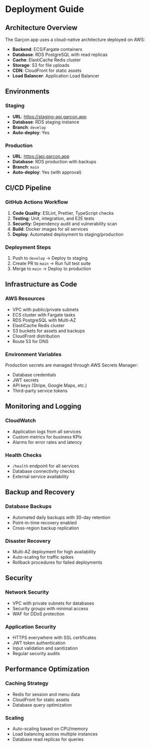 # Deployment Guide

## Architecture Overview

The Garçon app uses a cloud-native architecture deployed on AWS:

- **Backend**: ECS/Fargate containers
- **Database**: RDS PostgreSQL with read replicas
- **Cache**: ElastiCache Redis cluster
- **Storage**: S3 for file uploads
- **CDN**: CloudFront for static assets
- **Load Balancer**: Application Load Balancer

## Environments

### Staging

- **URL**: https://staging-api.garcon.app
- **Database**: RDS staging instance
- **Branch**: `develop`
- **Auto-deploy**: Yes

### Production

- **URL**: https://api.garcon.app
- **Database**: RDS production with backups
- **Branch**: `main`
- **Auto-deploy**: Yes (with approval)

## CI/CD Pipeline

### GitHub Actions Workflow

1. **Code Quality**: ESLint, Prettier, TypeScript checks
2. **Testing**: Unit, integration, and E2E tests
3. **Security**: Dependency audit and vulnerability scan
4. **Build**: Docker images for all services
5. **Deploy**: Automated deployment to staging/production

### Deployment Steps

1. Push to `develop` → Deploy to staging
2. Create PR to `main` → Run full test suite
3. Merge to `main` → Deploy to production

## Infrastructure as Code

### AWS Resources

- VPC with public/private subnets
- ECS cluster with Fargate tasks
- RDS PostgreSQL with Multi-AZ
- ElastiCache Redis cluster
- S3 buckets for assets and backups
- CloudFront distribution
- Route 53 for DNS

### Environment Variables

Production secrets are managed through AWS Secrets Manager:

- Database credentials
- JWT secrets
- API keys (Stripe, Google Maps, etc.)
- Third-party service tokens

## Monitoring and Logging

### CloudWatch

- Application logs from all services
- Custom metrics for business KPIs
- Alarms for error rates and latency

### Health Checks

- `/health` endpoint for all services
- Database connectivity checks
- External service availability

## Backup and Recovery

### Database Backups

- Automated daily backups with 30-day retention
- Point-in-time recovery enabled
- Cross-region backup replication

### Disaster Recovery

- Multi-AZ deployment for high availability
- Auto-scaling for traffic spikes
- Rollback procedures for failed deployments

## Security

### Network Security

- VPC with private subnets for databases
- Security groups with minimal access
- WAF for DDoS protection

### Application Security

- HTTPS everywhere with SSL certificates
- JWT token authentication
- Input validation and sanitization
- Regular security audits

## Performance Optimization

### Caching Strategy

- Redis for session and menu data
- CloudFront for static assets
- Database query optimization

### Scaling

- Auto-scaling based on CPU/memory
- Load balancing across multiple instances
- Database read replicas for queries
